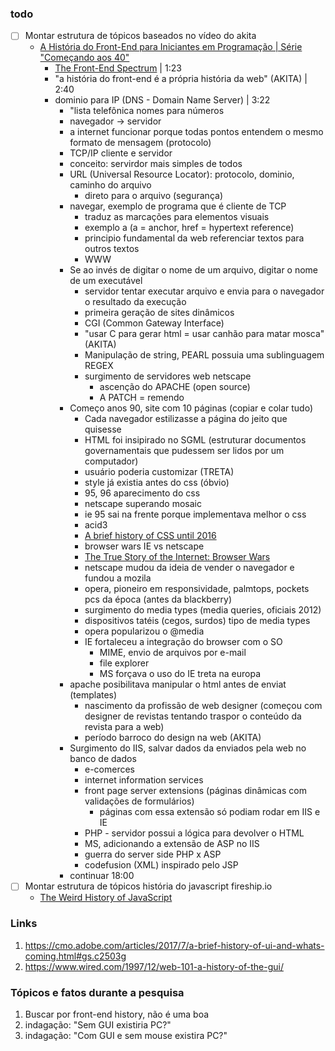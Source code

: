 ### todo
- [ ] Montar estrutura de tópicos baseados no vídeo do akita
  - [A História do Front-End para Iniciantes em Programação | Série "Começando aos 40"](https://www.youtube.com/watch?v=VKmPGmFY7H4&t=3s)
    - [The Front-End Spectrum](https://medium.com/@withinsight1/the-front-end-spectrum-c0f30998c9f0) | 1:23
    - "a história do front-end é a própria história da web" (AKITA) | 2:40
    - dominio para IP (DNS - Domain Name Server) | 3:22
      - "lista telefônica nomes para números
      - navegador -> servidor
      - a internet funcionar porque todas pontos entendem o mesmo formato de mensagem (protocolo)
      - TCP/IP cliente e servidor
      - conceito: servirdor mais simples de todos
      - URL (Universal Resource Locator): protocolo, dominio, caminho do arquivo
        - direto para o arquivo (segurança)
      - navegar, exemplo de programa que é cliente de TCP
        - traduz as marcações para elementos visuais
        - exemplo a (a = anchor, href = hypertext reference)
        - principio fundamental da web referenciar textos para outros textos
        - WWW
      - Se ao invés de digitar o nome de um arquivo, digitar o nome de um executável
        - servidor tentar executar arquivo e envia para o navegador o resultado da execução
        - primeira geração de sites dinâmicos
        - CGI (Common Gateway Interface)
        - "usar C para gerar html = usar canhão para matar mosca" (AKITA)
        - Manipulação de string, PEARL possuia uma sublinguagem REGEX
        - surgimento de servidores web netscape
          - ascenção do APACHE (open source)
           - A PATCH = remendo
      - Começo anos 90, site com 10 páginas (copiar e colar tudo)
        - Cada navegador estilizasse a página do jeito que quisesse
        - HTML foi insipirado no SGML (estruturar documentos governamentais que pudessem ser lidos por um computador)
        - usuário poderia customizar (TRETA)
        - style já existia antes do css (óbvio)
        - 95, 96 aparecimento do css
        - netscape superando mosaic
        - ie 95 sai na frente porque implementava melhor o css
        - acid3
        - [A brief history of CSS until 2016](https://www.w3.org/Style/CSS20/history.html)
        - browser wars IE vs netscape
        - [The True Story of the Internet: Browser Wars](https://www.youtube.com/watch?v=VANORrzKX50)
        - netscape mudou da ideia de vender o navegador e fundou a mozila
        - opera, pioneiro em responsividade, palmtops, pockets pcs da época (antes da blackberry)
        - surgimento do media types (media queries, oficiais 2012)
        - dispositivos tatéis (cegos, surdos) tipo de media types
        - opera popularizou o @media
        - IE fortaleceu a integração do browser com o SO
          - MIME, envio de arquivos por e-mail
          - file explorer
          - MS forçava o uso do IE treta na europa
      - apache posibilitava manipular o html antes de enviat (templates)
        - nascimento da profissão de web designer (começou com designer de revistas tentando traspor o conteúdo da revista para a web)
        - período barroco do design na web (AKITA)
      - Surgimento do IIS, salvar dados da enviados pela web no banco de dados
        - e-comerces
        - internet information services
        - front page server extensions (páginas dinâmicas com validações de formulários)
          - páginas com essa extensão só podiam rodar em IIS e IE
        - PHP - servidor possui a lógica para devolver o HTML
        - MS, adicionando a extensão de ASP no IIS
        - guerra do server side PHP x ASP
        - codefusion (XML) inspirado pelo JSP
      - continuar 18:00
- [ ] Montar estrutura de tópicos história do javascript fireship.io
  - [The Weird History of JavaScript](https://www.youtube.com/watch?v=Sh6lK57Cuk4)

### Links
1. https://cmo.adobe.com/articles/2017/7/a-brief-history-of-ui-and-whats-coming.html#gs.c2503g
1. https://www.wired.com/1997/12/web-101-a-history-of-the-gui/

### Tópicos e fatos durante a pesquisa
1. Buscar por front-end history, não é uma boa
1. indagação: "Sem GUI existiria PC?"
1. indagação: "Com GUI e sem mouse existira PC?"
